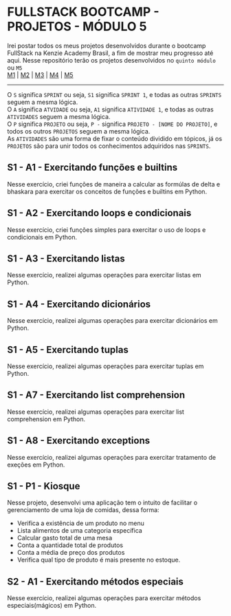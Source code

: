# FULLSTACK BOOTCAMP - PROJETOS - MÓDULO 5
Irei postar todos os meus projetos desenvolvidos durante o bootcamp FullStack na Kenzie Academy Brasil, a fim de mostrar meu progresso até aqui. Nesse repositório terão os projetos desenvolvidos no `quinto módulo` ou `M5`<br />
[M1](https://github.com/mariaclaratabosa/M1-PROJETOS) | [M2](https://github.com/mariaclaratabosa/M2-PROJETOS) | [M3](https://github.com/mariaclaratabosa/M3-PROJETOS) | [M4](https://github.com/mariaclaratabosa/M4-PROJETOS) | [M5](https://github.com/mariaclaratabosa/M5-PROJETOS)
<hr />

O `S` significa `SPRINT` ou seja, `S1` significa `SPRINT 1`, e todas as outras `SPRINTS` seguem a mesma lógica.<br />
O `A` significa `ATVIDADE` ou seja, `A1` significa `ATIVIDADE 1`, e todas as outras `ATIVIDADES` seguem a mesma lógica.<br />
O `P` significa `PROJETO` ou seja, `P -` significa `PROJETO - [NOME DO PROJETO]`, e todos os outros `PROJETOS` seguem a mesma lógica.<br />
As `ATIVIDADES` são uma forma de fixar o conteúdo dividido em tópicos, já os `PROJETOS` são para unir todos os conhecimentos adquiridos nas `SPRINTS`. <br />

## S1 - A1 - Exercitando funções e builtins
Nesse exercício, criei funções de maneira a calcular as formúlas de delta e bhaskara para exercitar os conceitos de funções e builtins em Python.

## S1 - A2 - Exercitando loops e condicionais
Nesse exercício, criei funções simples para exercitar o uso de loops e condicionais em Python.

## S1 - A3 - Exercitando listas
Nesse exercício, realizei algumas operações para exercitar listas em Python.

## S1 - A4 - Exercitando dicionários
Nesse exercício, realizei algumas operações para exercitar dicionários em Python.

## S1 - A5 - Exercitando tuplas
Nesse exercício, realizei algumas operações para exercitar tuplas em Python.

## S1 - A7 - Exercitando list comprehension
Nesse exercício, realizei algumas operações para exercitar list comprehension em Python.

## S1 - A8 - Exercitando exceptions
Nesse exercício, realizei algumas operações para exercitar tratamento de exeções em Python.

## S1 - P1 - Kiosque
Nesse projeto, desenvolvi uma aplicação tem o intuito de facilitar o gerenciamento de uma loja de comidas, dessa forma:
- Verifica a existência de um produto no menu
- Lista alimentos de uma categoria específica
- Calcular gasto total de uma mesa
- Conta a quantidade total de produtos
- Conta a média de preço dos produtos
- Verifica qual tipo de produto é mais presente no estoque.


## S2 - A1 - Exercitando métodos especiais
Nesse exercício, realizei algumas operações para exercitar métodos especiais(mágicos) em Python.